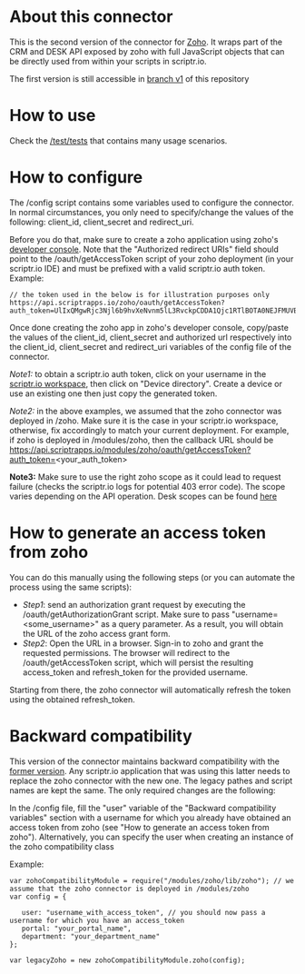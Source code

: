 # About this connector 
This is the second version of the connector for [Zoho](https://www.zoho.com). It wraps part of the CRM and DESK API exposed by zoho with full JavaScript objects that can be directly used from within your scripts in scriptr.io.

The first version is still accessible in [branch v1](https://github.com/scriptrdotio/zoho/tree/v1) of this repository

# How to use
Check the [/test/tests](./test/tests) that contains many usage scenarios.

# How to configure
The /config script contains some variables used to configure the connector. In normal circumstances, you only need to specify/change the values of the following: client_id, client_secret and redirect_uri. 

Before you do that, make sure to create a zoho application using zoho's [developer console](https://accounts.zoho.com/developerconsole). Note that the "Authorized redirect URIs" field should point to the /oauth/getAccessToken script of your zoho deployment (in your scriptr.io IDE) and must be prefixed with a valid scriptr.io auth token. Example:
```
// the token used in the below is for illustration purposes only
https://api.scriptrapps.io/zoho/oauth/getAccessToken?auth_token=UlIxQMgwRjc3Njl6b9hvXeNvnm5lL3RvckpCDDA1Qjc1RTlBOTA0NEJFMUVBQjcxRkY0ATcxMlc1Nw== 
```
Once done creating the zoho app in zoho's developer console, copy/paste the values of the client_id, client_secret and authorized url respectively into the client_id, client_secret and redirect_uri variables of the config file of the connector.

*Note1:* to obtain a scriptr.io auth token, click on your username in the [scriptr.io workspace](https://www.scriptr.io/workspace), then click on "Device directory". Create a device or use an existing one then just copy the generated token.

*Note2:* in the above examples, we assumed that the zoho connector was deployed in /zoho. Make sure it is the case in your scriptr.io workspace, otherwise, fix accordingly to match your current deployment. For example, if zoho is deployed in /modules/zoho, then the callback URL should be https://api.scriptrapps.io/modules/zoho/oauth/getAccessToken?auth_token=<your_auth_token>

**Note3:** Make sure to use the right zoho scope as it could lead to request failure (checks the scriptr.io logs for potential 403 error code). The scope varies depending on the 
API operation. Desk scopes can be found [here](https://desk.zoho.com/DeskAPIDocument#OauthTokens#OAuthScopes)

# How to generate an access token from zoho
You can do this manually using the following steps (or you can automate the process using the same scripts):

- *Step1*: send an authorization grant request by executing the /oauth/getAuthorizationGrant script. Make sure to pass "username=<some_username>" as a query parameter. As a result, you will obtain the URL of the zoho access grant form.
- *Step2*: Open the URL in a browser. Sign-in to zoho and grant the requested permissions. The browser will redirect to the /oauth/getAccessToken script, which will persist the resulting access_token and refresh_token for the provided username.

Starting from there, the zoho connector will automatically refresh the token using the obtained refresh_token.

# Backward compatibility
This version of the connector maintains backward compatibility with the [former version](https://github.com/scriptrdotio/zoho/tree/v1). Any scriptr.io application that was using this latter needs to replace the zoho connector with the new one. The legacy pathes and script names are kept the same. The only required changes are the following:

In the /config file, fill the "user" variable of the "Backward compatibility variables" section with a username for which you already have obtained an access token from zoho (see "How to generate an access token from zoho"). Alternatively, you can specify the user when creating an instance of the zoho compatibility class

Example:
```
var zohoCompatibilityModule = require("/modules/zoho/lib/zoho"); // we assume that the zoho connector is deployed in /modules/zoho
var config = {
        
   user: "username_with_access_token", // you should now pass a username for which you have an access_token
   portal: "your_portal_name",
   department: "your_department_name"
};
    
var legacyZoho = new zohoCompatibilityModule.zoho(config);
```
